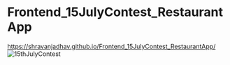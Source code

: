 # Frontend_15JulyContest_RestaurantApp
https://shravanjadhav.github.io/Frontend_15JulyContest_RestaurantApp/
![15thJulyContest](https://github.com/ShravanJadhav/Frontend_15JulyContest_RestaurantApp/assets/96675283/2db19717-2914-4286-ae22-6ba005e7a014)
